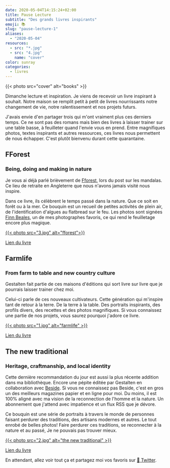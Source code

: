 ```yaml
---
date: 2020-05-04T14:15:24+02:00
title: Pause Lecture
subtitle: "Des grands livres inspirants"
emoji: 📚
slug: "pause-lecture-1"
aliases:
  - "2020-05-04"
resources:
  - src: "*.jpg"
  - src: "4.jpg"
    name: "cover"
color: sunray
categories:
  - livres
---
```


{{< photo src="cover" alt="books" >}}

Dimanche lecture et inspiration. Je viens de recevoir un livre inspirant à souhait. Notre maison se remplit petit à petit de livres nourrissants notre changement de vie, notre ralentissement et nos projets futurs.

J'avais envie d'en partager trois qui m'ont vraiment plus ces derniers temps. Ce ne sont pas des romans mais bien des livres à laisser trainer sur une table basse, à feuilleter quand l'envie vous en prend. Entre magnifiques photos, textes inspirants et autres ressources, ces livres nous permettent de nous échapper. C'est plutôt bienvenu durant cette quarantaine.

<div class="flex flex-col items-start">
<h2 class="flex-none">FForest</h2>
<h3 class="flex-none">Being, doing and making in nature</h3>
</div>

Je vous ai déjà parlé brièvement de [Fforest](https://coldatnight.co.uk), lors du post sur les mandalas. Ce lieu de retraite en Angleterre que nous n'avons jamais visité nous inspire.

Dans ce livre, ils célèbrent le temps passé dans la nature. Que ce soit en forêt ou à la mer. Ce bouquin est un recueil de petites activités de plein air, de l'identification d'algues au flatbread sur le feu. Les photos sont signées [Finn Beales](https://madebyfinn.com), un de mes photographes favoris, ce qui rend le feuilletage encore plus magique.

[{{< photo src="3.jpg" alt="fforest">}}](https://fforest.bigcartel.com/product/fforest-being-doing-making-in-nature)

[Lien du livre](https://fforest.bigcartel.com/product/fforest-being-doing-making-in-nature)

<div class="flex flex-col items-start">
<h2 class="flex-none">Farmlife</h2>
<h3 class="flex-none">From farm to table and new country culture</h3>
</div>

Gestalten fait partie de ces maisons d'éditions qui sort livre sur livre que je pourrais laisser trainer chez moi.

Celui-ci parle de ces nouveaux cultivateurs. Cette génération qui m'inspire tant de retour à la terre. De la terre à la table. Des portraits inspirants, des profils divers, des recettes et des photos magnifiques. Si vous connaissez une partie de nos projets, vous saurez pourquoi j'adore ce livre.

[{{< photo src="1.jpg" alt="farmlife" >}}](https://gestalten.com/products/farmlife)

[Lien du livre](https://gestalten.com/products/farmlife)

<div class="flex flex-col items-start">
<h2 class="flex-none">The new traditional</h2>
<h3 class="flex-none">Heritage, craftmanship, and local identity</h3>
</div>


Cette dernière recommandation du jour est aussi la plus récente addition dans ma bibliothèque. Encore une pépite éditée par Gestalten en collaboration avec [Beside](https://beside.media). Si vous ne connaissez pas Beside, c'est en gros un des meilleurs magazines papier et en ligne pour moi. Du moins, il est 100% aligné avec ma vision de la reconnection de l'homme et la nature. Un abonnement que j'attend avec impatience et un flux RSS que je dévore.

Ce bouquin est une série de portraits à travers le monde de personnes faisant perdurer des traditions, des artisans modernes et autres. Le tout enrobé de belles photos! Faire perdurer ces traditions, se reconnecter à la nature et au passé, Je ne pouvais pas trouver mieux.

[{{< photo src="2.jpg" alt="the new traditional" >}}](https://gestalten.com/collections/stay-inspired/products/new-traditional)

[Lien du livre](https://gestalten.com/collections/stay-inspired/products/new-traditional)

En attendant, allez voir tout ça et partagez moi vos favoris sur [🐥 Twitter](https://twitter.com/bonjouryannick).
